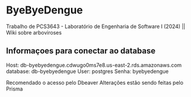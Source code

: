 # ByeByeDengue
Trabalho de PCS3643 - Laboratório de Engenharia de Software I (2024) || Wiki sobre arboviroses
## Informaçoes para conectar ao database
Host: db-byebyedengue.cdwugo0ms7e8.us-east-2.rds.amazonaws.com
database: db-byebyedengue
User: postgres
Senha: byebyedengue

Recomendado o acesso pelo Dbeaver
Alterações estão sendo feitas pelo Prisma
